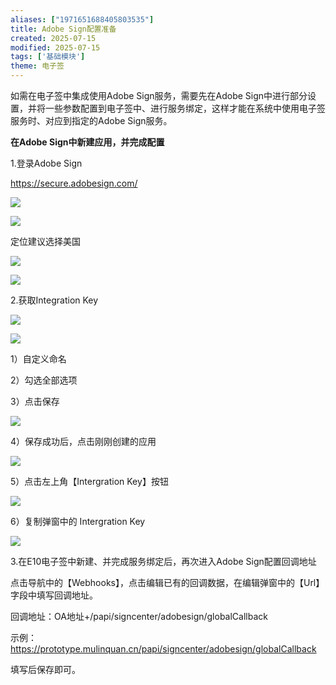 ```yaml
---
aliases: ["1971651688405803535"]
title: Adobe Sign配置准备
created: 2025-07-15
modified: 2025-07-15
tags: ['基础模块']
theme: 电子签
---
```


如需在电子签中集成使用Adobe Sign服务，需要先在Adobe Sign中进行部分设置，并将一些参数配置到电子签中、进行服务绑定，这样才能在系统中使用电子签服务时、对应到指定的Adobe Sign服务。

**在Adobe Sign中新建应用，并完成配置**

1.登录Adobe Sign

<https://secure.adobesign.com/>

![](https://myhelpdoc.oss-cn-heyuan.aliyuncs.com/mdimages/d2776fa4c23d316a7518453850483296.jpg)

![](https://myhelpdoc.oss-cn-heyuan.aliyuncs.com/mdimages/f266d6165b17bb353e8dcdea46a50b49.jpg)

定位建议选择美国

![](https://myhelpdoc.oss-cn-heyuan.aliyuncs.com/mdimages/e74f00bc80aed74e696f7085a1168e22.jpg)

![](https://myhelpdoc.oss-cn-heyuan.aliyuncs.com/mdimages/1d00c5fcb29a583d48a71645b46f5b3f.jpg)

2.获取Integration Key

![](https://myhelpdoc.oss-cn-heyuan.aliyuncs.com/mdimages/00e98e2f00a78ae1a8abae70c8a53346.jpg)

![](https://myhelpdoc.oss-cn-heyuan.aliyuncs.com/mdimages/0131485bfc6a95a3d21566f8651ac23d.jpg)

1）自定义命名

2）勾选全部选项

3）点击保存

![](https://myhelpdoc.oss-cn-heyuan.aliyuncs.com/mdimages/191348ae0413c8b300a8716371e24c15.jpg)

4）保存成功后，点击刚刚创建的应用

![](https://myhelpdoc.oss-cn-heyuan.aliyuncs.com/mdimages/84538b086fbfd93220901d1b795e3ff8.jpg)

5）点击左上角【Intergration Key】按钮

![](https://myhelpdoc.oss-cn-heyuan.aliyuncs.com/mdimages/ab8ebc5b969193a7be596041b487e415.jpg)

6）复制弹窗中的 Intergration Key

![](https://myhelpdoc.oss-cn-heyuan.aliyuncs.com/mdimages/45777ba8a4f4d8beef028e2a5209a828.jpg)

3.在E10电子签中新建、并完成服务绑定后，再次进入Adobe Sign配置回调地址

点击导航中的【Webhooks】，点击编辑已有的回调数据，在编辑弹窗中的【Url】字段中填写回调地址。

回调地址：OA地址+/papi/signcenter/adobesign/globalCallback

示例：https://prototype.mulinquan.cn/papi/signcenter/adobesign/globalCallback

填写后保存即可。

